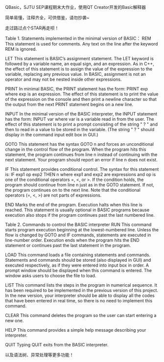 QBasic，SJTU SEP课程期末大作业，使用QT Creator开发的Basic解释器

简单易懂，注释齐全，可供借鉴，请勿抄袭~

走过路过点个STAR再走呗！

Table 1. Statements implemented in the minimal version of BASIC：
REM	This statement is used for comments. Any text on the line after the keyword REM is ignored. 

LET	This statement is BASIC’s assignment statement. The LET keyword is followed by a variable name, an equal sign, and an expression. As in C++, the effect of this statement is to assign the value of the expression to the variable, replacing any previous value. In BASIC, assignment is not an operator and may not be nested inside other expressions. 

PRINT	In minimal BASIC, the PRINT statement has the form: 
PRINT exp
where exp is an expression. The effect of this statement is to print the value of the expression on the console and then print a newline character so that the output from the next PRINT statement begins on a new line.

INPUT	In the minimal version of the BASIC interpreter, the INPUT statement has the form: 
INPUT var
where var is a variable read in from the user. The effect of this statement is to print a prompt consisting of the string " ? " and then to read in a value to be stored in the variable. (The string " ? " should display in the command input edit box in GUI.)

GOTO	This statement has the syntax
GOTO n
and forces an unconditional change in the control flow of the program. When the program hits this statement, the program continues from line n instead of continuing with the next statement. Your program should report an error if line n does not exist.

IF	This statement provides conditional control. The syntax for this statement is:
IF exp1 op exp2 THEN n 
where exp1 and exp2 are expressions and op is one of the conditional operators
=, <, or >. If the condition holds, the program should continue from line n just as in the GOTO statement. If not, the program continues on to the next line.
Note that the conditional operators (=, <, >) are not parts of expressions.

END	Marks the end of the program. Execution halts when this line is reached. This statement is usually optional in BASIC programs because execution also stops if the program continues past the last numbered line. 

 
 Table 2. Commands to control the BASIC interpreter
RUN	This command starts program execution beginning at the lowest-numbered line. Unless the flow is changed by GOTO and IF commands, statements are executed in line-number order. Execution ends when the program hits the END statement or continues past the last statement in the program. 

LOAD	This command loads a file containing statements and commands. Statements and commands should be stored (also displayed in GUI) and executed respectively, as if they were entered into input box in order. A prompt window should be displayed when this command is entered. The window asks users to choose the file to load.

LIST	This command lists the steps in the program in numerical sequence. It has been required to be implemented in the previous version of this project. In the new version, your interpreter should be able to display all the codes that have been entered in real time, so there is no need to implement this command.

CLEAR	This command deletes the program so the user can start entering a new one.

HELP	This command provides a simple help message describing your interpreter.

QUIT	Typing QUIT exits from the BASIC interpreter.

以及语法树、异常处理等更多功能！
